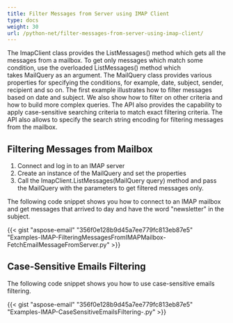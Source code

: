 ```yaml
---
title: Filter Messages from Server using IMAP Client
type: docs
weight: 30
url: /python-net/filter-messages-from-server-using-imap-client/
---
```



The ImapClient class provides the ListMessages() method which gets all the messages from a mailbox. To get only messages which match some condition, use the overloaded ListMessages() method which takes MailQuery as an argument. The MailQuery class provides various properties for specifying the conditions, for example, date, subject, sender, recipient and so on. The first example illustrates how to filter messages based on date and subject. We also show how to filter on other criteria and how to build more complex queries. The API also provides the capability to apply case-sensitive searching criteria to match exact filtering criteria. The API also allows to specify the search string encoding for filtering messages from the mailbox.
## **Filtering Messages from Mailbox**
1. Connect and log in to an IMAP server
1. Create an instance of the MailQuery and set the properties
1. Call the ImapClient.ListMessages(MailQuery query) method and pass the MailQuery with the parameters to get filtered messages only.

The following code snippet shows you how to connect to an IMAP mailbox and get messages that arrived to day and have the word "newsletter" in the subject.



{{< gist "aspose-email" "356f0e128b9d45a7ee779fc813eb87e5" "Examples-IMAP-FilteringMessagesFromIMAPMailbox-FetchEmailMessageFromServer.py" >}}
## **Case-Sensitive Emails Filtering**
The following code snippet shows you how to use case-sensitive emails filtering.



{{< gist "aspose-email" "356f0e128b9d45a7ee779fc813eb87e5" "Examples-IMAP-CaseSensitiveEmailsFiltering-.py" >}}
